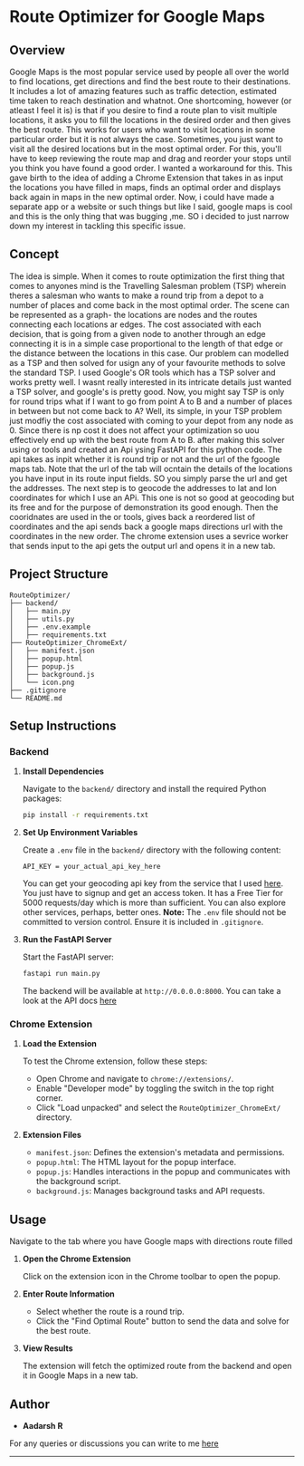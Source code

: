 # Route Optimizer for Google Maps

## Overview

Google Maps is the most popular service used by people all over the world to find locations, get directions and find the best route to their destinations. It includes a lot of amazing features such as traffic detection, estimated time taken to reach destination and whatnot. One shortcoming, however (or atleast I feel it is) is that if you desire to find a route plan to visit multiple locations, it asks you to fill the locations in the desired order and then gives the best route. This works for users who want to visit locations in some particular order but it is not always the case. Sometimes, you just want to visit all the desired locations but in the most optimal order. For this, you'll have to keep reviewing the route map and drag and reorder your stops until you think you have found a good order. I wanted a workaround for this. This gave birth to the idea of adding a Chrome Extension that takes in as input the locations you have filled in maps, finds an optimal order and displays back again in maps in the new optimal order. Now, i could have made a separate app or a website or such things but like I said, google maps is cool and this is the only thing that was bugging ,me. SO i decided to just narrow down my interest in tackling this specific issue.

## Concept
The idea is simple. When it comes to route optimization the first thing that comes to anyones mind is the Travelling Salesman problem (TSP) wherein theres a salesman who wants to make a round trip from a depot to a number of places and come back in the most optimal order. The scene can be represented as a graph- the locations are nodes and the routes connecting each locations ar edges. The cost associated with each decision, that is going from a given node to another through an edge connecting it is in a simple case proportional to the length of that edge or the distance between the locations in this case. Our problem can modelled as a TSP and then solved for usign any of your favourite methods to solve the standard TSP. I used Google's OR tools which has a TSP solver and works pretty well. I wasnt really interested in its intricate details just wanted a TSP solver, and google's is pretty good. Now, you might say TSP is only for round trips what if I want to go from point A to B and a number of places in between but not come back to A? Well, its simple, in your TSP problem just modfiy the cost associated with coming to your depot from any node as 0. Since there is np cost it does not affect your optimization so uou effectively end up with the best route from A to B. after making this solver using or tools and created an Api ysing FastAPI for this python code. The api takes as inpit whether it is round trip or not and the url of the fgoogle maps tab. Note that the url of the tab will ocntain the details of the locations you have input in its route input fields. SO you simply parse the url and get the addresses. The next step is to geocode the addresses to lat and lon coordinates for which I use an APi. This one is not so good at geocoding  but its free and for the purpose of demonstration its good enough. Then the cooridnates are used in the or tools, gives back a reordered list of coordinates and the api sends back a google maps directions url with the coordinates in the new order. The chrome extension uses a sevrice worker that sends input to the api gets the output url and opens it in a new tab.

## Project Structure

```
RouteOptimizer/
├── backend/
│   ├── main.py
│   ├── utils.py
│   ├── .env.example
│   ├── requirements.txt
├── RouteOptimizer_ChromeExt/
│   ├── manifest.json
│   ├── popup.html
│   ├── popup.js
│   ├── background.js
│   └── icon.png
├── .gitignore
└── README.md
```

## Setup Instructions

### Backend

1. **Install Dependencies**

   Navigate to the `backend/` directory and install the required Python packages:

   ```bash
   pip install -r requirements.txt
   ```

2. **Set Up Environment Variables**

   Create a `.env` file in the `backend/` directory with the following content:

   ```
   API_KEY = your_actual_api_key_here
   ```

   You can get your geocoding api key from the service that I used [here](https://geocode.maps.co/). You just have to signup and get an access token. It has a Free Tier for 5000 requests/day which is more than sufficient. You can also explore other services, perhaps, better ones.
    **Note:** The `.env` file should not be committed to version control. Ensure it is included in `.gitignore`. 

3. **Run the FastAPI Server**

   Start the FastAPI server:

   ```bash
   fastapi run main.py
   ```

   The backend will be available at `http://0.0.0.0:8000`.
   You can take a look at the API docs [here](http://0.0.0.0:8000/docs)

### Chrome Extension

1. **Load the Extension**

   To test the Chrome extension, follow these steps:

   - Open Chrome and navigate to `chrome://extensions/`.
   - Enable "Developer mode" by toggling the switch in the top right corner.
   - Click "Load unpacked" and select the `RouteOptimizer_ChromeExt/` directory.

2. **Extension Files**

   - `manifest.json`: Defines the extension's metadata and permissions.
   - `popup.html`: The HTML layout for the popup interface.
   - `popup.js`: Handles interactions in the popup and communicates with the background script.
   - `background.js`: Manages background tasks and API requests.

## Usage

Navigate to the tab where you have Google maps with directions route filled

1. **Open the Chrome Extension**

   Click on the extension icon in the Chrome toolbar to open the popup.

2. **Enter Route Information**

   - Select whether the route is a round trip.
   - Click the "Find Optimal Route" button to send the data and solve for the best route.

3. **View Results**

   The extension will fetch the optimized route from the backend and open it in Google Maps in a new tab.

## Author

- **Aadarsh R**

For any queries or discussions you can write to me [here](www.linkedin.com/in/aadarsh-ramachandran-881a08293)

---
